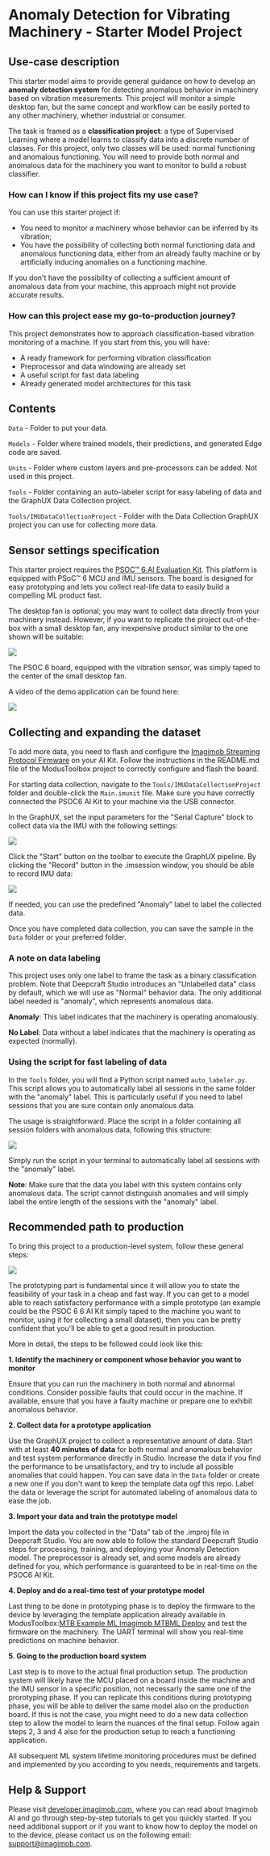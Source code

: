 ﻿# Anomaly Detection for Vibrating Machinery - Starter Model Project

## Use-case description

This starter model aims to provide general guidance on how to develop an **anomaly detection system** for detecting anomalous behavior in machinery based on vibration measurements.
This project will monitor a simple desktop fan, but the same concept and workflow can be easily ported to any other machinery, whether industrial or consumer.

The task is framed as a **classification project**: a type of Supervised Learning where a model learns to classify data into a discrete number of classes. For this project, only two classes will be used: normal functioning and anomalous functioning. You will need to provide both normal and anomalous data for the machinery you want to monitor to build a robust classifier.

### How can I know if this project fits my use case?

You can use this starter project if:

- You need to monitor a machinery whose behavior can be inferred by its vibration;
- You have the possibility of collecting both normal functioning data and anomalous functioning data, either from an already faulty machine or by artificially inducing anomalies on a functioning machine.

If you don't have the possibility of collecting a sufficient amount of anomalous data from your machine, this approach might not provide accurate results.

### How can this project ease my go-to-production journey?

This project demonstrates how to approach classification-based vibration monitoring of a machine. If you start from this, you will have:

- A ready framework for performing vibration classification
- Preprocessor and data windowing are already set
- A useful script for fast data labeling
- Already generated model architectures for this task

## Contents

`Data` - Folder to put your data.

`Models` - Folder where trained models, their predictions, and generated Edge code are saved.

`Units`    - Folder where custom layers and pre-processors can be added. Not used in this project.

`Tools`    - Folder containing an auto-labeler script for easy labeling of data and the GraphUX Data Collection project.

`Tools/IMUDataCollectionProject` - Folder with the Data Collection GraphUX project you can use for collecting more data.

## Sensor settings specification

This starter project requires the [PSOC™ 6 AI Evaluation Kit](https://www.infineon.com/cms/en/product/evaluation-boards/cy8ckit-062s2-ai/). This platform is equipped with PSoC™ 6 MCU and IMU sensors. The board is designed for easy prototyping and lets you collect real-life data to easily build a compelling ML product fast.

The desktop fan is optional; you may want to collect data directly from your machinery instead. However, if you want to replicate the project out-of-the-box with a small desktop fan, any inexpensive product similar to the one shown will be suitable:

![](Resources/imgs/desktopfan.jpeg)

The PSOC 6 board, equipped with the vibration sensor, was simply taped to the center of the small desktop fan.

A video of the demo application can be found here:

[![](Resources/imgs/video.png)](https://www.youtube.com/watch?v=tCRPoyPbcgA)

## Collecting and expanding the dataset

To add more data, you need to flash and configure the [Imagimob Streaming Protocol Firmware](https://github.com/Infineon/mtb-example-imagimob-streaming-protocol/blob/master/README.md) on your AI Kit.
Follow the instructions in the README.md file of the ModusToolbox project to correctly configure and flash the board.

For starting data collection, navigate to the `Tools/IMUDataCollectionProject` folder and double-click the `Main.imunit` file.
Make sure you have correctly connected the PSOC6 AI Kit to your machine via the USB connector.

In the GraphUX, set the input parameters for the "Serial Capture" block to collect data via the IMU with the following settings:

![](Resources/imgs/graphux_settings.png)

Click the "Start" button on the toolbar to execute the GraphUX pipeline.
By clicking the "Record" button in the .imsession window, you should be able to record IMU data:

![](Resources/imgs/recording_sample.png)

If needed, you can use the predefined "Anomaly" label to label the collected data.

Once you have completed data collection, you can save the sample in the `Data` folder or your preferred folder.

### A note on data labeling

This project uses only one label to frame the task as a binary classification problem.
Note that Deepcraft Studio introduces an "Unlabelled data" class by default, which we will use as "Normal" behavior data.
The only additional label needed is "anomaly", which represents anomalous data.

**Anomaly**: This label indicates that the machinery is operating anomalously.

**No Label**: Data without a label indicates that the machinery is operating as expected (normally).

### Using the script for fast labeling of data

In the `Tools` folder, you will find a Python script named `auto_labeler.py`.
This script allows you to automatically label all sessions in the same folder with the "anomaly" label.
This is particularly useful if you need to label sessions that you are sure contain only anomalous data.

The usage is straightforward.
Place the script in a folder containing all session folders with anomalous data, following this structure:

![](Resources/imgs/auto_labeler_setup.png)

Simply run the script in your terminal to automatically label all sessions with the "anomaly" label.

**Note**: Make sure that the data you label with this system contains only anomalous data.
The script cannot distinguish anomalies and will simply label the entire length of the sessions with the "anomaly" label.

## Recommended path to production

To bring this project to a production-level system, follow these general steps:

![](Resources/imgs/productionpath.png)

The prototyping part is fundamental since it will allow you to state the feasibility of your task in a cheap and fast way. If you can get to a model able to reach satisfactory performance with a simple prototype (an example could be the PSOC 6 6 AI Kit simply taped to the machine you want to monitor, using it for collecting a small dataset), then you can be pretty confident that you'll be able to get a good result in production.

More in detail, the steps to be followed could look like this:

**1. Identify the machinery or component whose behavior you want to monitor**
   
  Ensure that you can run the machinery in both normal and abnormal conditions.
  Consider possible faults that could occur in the machine.
  If available, ensure that you have a faulty machine or prepare one to exhibit anomalous behavior.

**2. Collect data for a prototype application**
   
  Use the GraphUX project to collect a representative amount of data.
  Start with at least **40 minutes of data** for both normal and anomalous behavior and test system performance directly in Studio.
  Increase the data if you find the performance to be unsatisfactory, and try to include all possible anomalies that could happen.
  You can save data in the `Data` folder or create a new one if you don't want to keep the template data ogf this repo.
  Label the data or leverage the script for automated labeling of anomalous data to ease the job.

**3. Import your data and train the prototype model**

  Import the data you collected in the "Data" tab of the .improj file in Deepcraft Studio.
  You are now able to follow the standard Deepcraft Studio steps for processing, training, and deploying your Anomaly Detection model.
  The preprocessor is already set, and some models are already defined for you, which performance is guaranteed to be in real-time on the PSOC6 AI Kit.

  **4. Deploy and do a real-time test of your prototype model**

  Last thing to be done in prototyping phase is to deploy the firmware to the device by leveraging the template application already available in ModusToolbox:[MTB Example ML Imagimob MTBML Deploy](https://github.com/Infineon/mtb-example-ml-imagimob-mtbml-deploy) and test the firmware on the machinery. The UART terminal will show you real-time predictions on machine behavior.

  **5. Going to the production board system**

  Last step is to move to the actual final production setup. The production system will likely have the MCU placed on a board inside the machine and the IMU sensor in a specific position, not necessarly the same one of the prorotyping phase. If you can replicate this conditions during prototyping phase, you will be able to deliver the same model also on the production board. If this is not the case, you might need to do a new data collection step to allow the model to learn the nuances of the final setup. Follow again steps 2, 3 and 4 also for the production setup to reach a functioning application.

All subsequent ML system lifetime monitoring procedures must be defined and implemented by you according to you needs, requirements and targets.

## Help & Support

Please visit [developer.imagimob.com](https://developer.imagimob.com), where you can read about Imagimob AI and go through step-by-step tutorials to get you quickly started.
If you need additional support or if you want to know how to deploy the model on to the device, please contact us on the following email: [support@imagimob.com](mailto:support@imagimob.com).
